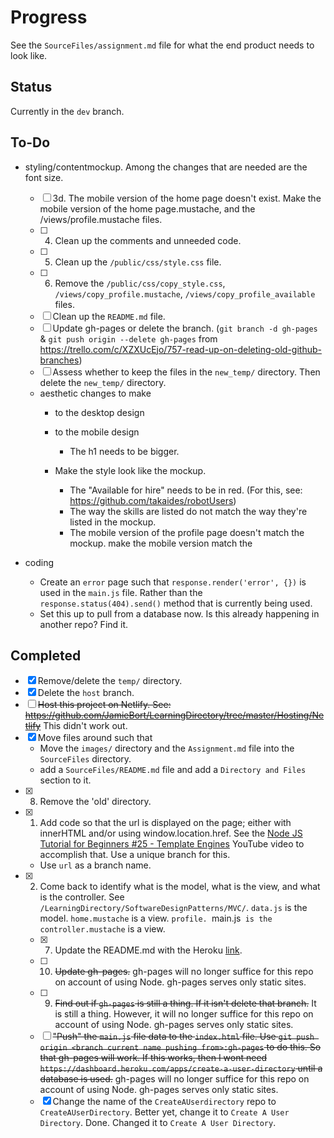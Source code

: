 # Progress

See the `SourceFiles/assignment.md` file for what the end product needs to look like.

## Status
Currently in the `dev` branch.

## To-Do
* styling/contentmockup. Among the changes that are needed are the font size. 
    - [ ] 3d. The mobile version of the home page doesn't exist. Make the mobile version of the home page.mustache, and the /views/profile.mustache files.
  - [ ] 4. Clean up the comments and unneeded code.
  - [ ] 5. Clean up the `/public/css/style.css` file.
  - [ ] 6. Remove the `/public/css/copy_style.css`, `/views/copy_profile.mustache`, `/views/copy_profile_available` files.
  - [ ] Clean up the  `README.md` file.
  - [ ] Update gh-pages or delete the branch. (`git branch -d gh-pages` & `git push origin --delete gh-pages` from https://trello.com/c/XZXUcEjo/757-read-up-on-deleting-old-github-branches)
  - [ ] Assess whether to keep the files in the `new_temp/` directory. Then delete the `new_temp/` directory.
  * aesthetic changes to make
    * to the desktop design
    * to the mobile design
      * The h1 needs to be bigger.
      
    * Make the style look like the mockup.
      * The "Available for hire" needs to be in red. (For this, see: https://github.com/takaides/robotUsers)
      * The way the skills are listed do not match the way they're listed in the mockup.
      * The mobile version of the profile page doesn't match the mockup. make the mobile version match the 

* coding
  * Create an `error` page such that `response.render('error', {})` is used in the `main.js` file. Rather than the `response.status(404).send()` method that is currently being used.
  * Set this up to pull from a database now. Is this already happening in another repo? Find it.

## Completed
- [X] Remove/delete the `temp/` directory.
- [X] Delete the `host` branch.
- [ ] ~~Host this project on Netlify. See: https://github.com/JamieBort/LearningDirectory/tree/master/Hosting/Netlify~~ This didn't work out.
- [X] Move files around such that
  * Move the `images/` directory and the `Assignment.md` file into the `SourceFiles` directory.
  * add a `SourceFiles/README.md` file and add a `Directory and Files` section to it.
- [X] 8. Remove the 'old' directory.
- [X] 1. Add code so that the url is displayed on the page; either with innerHTML and/or using window.location.href. See the [Node JS Tutorial for Beginners #25 - Template Engines](https://www.youtube.com/watch?v=oZGmHNZv7Sc) YouTube video to accomplish that. Use a unique branch for this.
  * Use `url` as a branch name.
- [X] 2. Come back to identify what is the model, what is the view, and what is the controller. See `/LearningDirectory/SoftwareDesignPatterns/MVC/`. `data.js` is the model. `home.mustache` is a view. `profile. `main.js` is the controller.mustache` is a view.
  - [X] 7. Update the README.md with the Heroku [link](https://vast-island-13423.herokuapp.com/).
  - [ ] 10. ~~Update gh-pages.~~ gh-pages will no longer suffice for this repo on account of using Node. gh-pages serves only static sites.
  - [ ] 9. ~~Find out if `gh-pages` is still a thing. If it isn't delete that branch.~~ It is still a thing. However, it will no longer suffice for this repo on account of using Node. gh-pages serves only static sites.
  - [ ] ~~"Push" the `main.js` file data to the `index.html` file. Use `git push origin <branch current name pushing from>:gh-pages` to do this. So that gh-pages will work. If this works, then I wont need `https://dashboard.heroku.com/apps/create-a-user-directory` until a database is used.~~ gh-pages will no longer suffice for this repo on account of using Node. gh-pages serves only static sites.
  - [X] Change the name of the `CreateAUserdirectory` repo to `CreateAUserDirectory`. Better yet, change it to `Create A User Directory`. Done. Changed it to `Create A User Directory`.